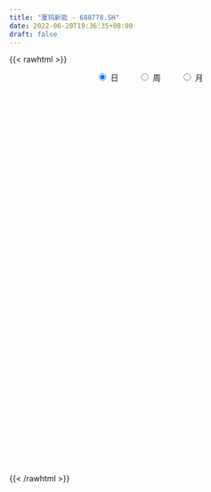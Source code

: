 ```yaml
---
title: "厦钨新能 - 688778.SH"
date: 2022-06-20T19:36:35+08:00
draft: false
---
```

{{< rawhtml >}}
    <div style="text-align: center">
        <label style="padding: 1rem;"><input style="margin-right: .5rem" type="radio" name="period" value="D" checked onclick="period_change(this)">日</label>
        <label style="padding: 1rem;"><input style="margin-right: .5rem" type="radio" name="period" value="W" onclick="period_change(this)">周</label>
        <label style="padding: 1rem;"><input style="margin-right: .5rem" type="radio" name="period" value="M" onclick="period_change(this)">月</label>
    </div>
    <div id="chart" style="height: 700px;"></div> 
    <script type="text/javascript">
        const D_v = [388889.6,221675.84,195520.18,132902.01,144256.15,180276.35,130505.63,102903.83,59600.91,66551.29,75956.04,65123.64,99806.88,132871.92,109425.01,73183.62,64846.3,57356.69,49805.22,75034.56,63561.14,55824.26,35665.9,38908.42,31554.94,29124.74,72157.42,29994.8,36265.39,29512.36,45633.69,109469.63,40196.3,42768.96,36920.75,44192.89,59060.36,40525.95,38647.71,26674.03,19561.58,42405.18,25708.38,23807.65,26135.37,32169.66,24725.75,29901.64,36583.01,26986.97,25895.38,30243.73,28706.7,53245.68,32962.57,31217.18,23940.56,24959.75,28520.09,42720.81,48224.55,34289.26,26403.72,25767.95,31209.09,32886.97,26232.82,27273.96,31237.97,43190.56,47487.03,39516.02,41354.55,41325.08,29940.97,31037.21,32815.06,22411.3,19049.78,17863.99,20735.38,33655.2,16698.32,9313.6,15159.59,11874.55,13598.91,17837.46,11423.76,14581.66,12834.13,7587.72,8191.32,14164.42,33785.22,11859.25,12297.11,9049.57,9214.75,10220.86,18757.27,14253.14,14522.54,11452.83,8531.54,6454.34,11301.73,7984.16,9042.23,9383.17,8820.84,10481.51,7024.57,6671.38,9356.0,13736.64,8691.49,7414.28,12596.14,19665.42,24224.42,12428.77,17524.4,10671.36,11509.0,15386.2,18817.16,9999.27,6889.14,6704.48,12530.2,28823.18,22894.16,23495.7,15640.4,10599.25,13425.85,11827.45,9205.68,15815.1,20432.86,16104.58,20275.64,16679.17,11696.3,11804.23,23900.9,26845.9,10588.92,15202.21,10279.19,12210.72,8384.55,10454.8,11450.2,12284.21,12034.57,9935.38,5085.66,6911.01,5579.75,7144.18,33707.64,18668.27,7720.62,6960.99,13327.47,25168.83,14061.01,8966.85,18657.3,9797.38,11777.87,9691.95,19732.24,21753.44,19129.38,12783.83,13389.94,8617.5,12202.61,18002.41,8938.59,8073.26,8163.82,14266.81,11441.68,27883.57,16983.73,25665.62,14552.38,16549.87,11263.89,24937.98,18738.59,14025.27,20126.23,14916.17,23449.71,22113.86,31795.75,14839.99,20279.62,16385.96,18276.54,17042.29,23612.92,51966.38,46840.82]
const D_histogram = [0.0,-0.425025641,-0.9649263496,-1.7262925874,-1.7919216274,-0.8983048123,-0.3544595568,-0.7021041251,-1.1611145564,-1.1526771422,-0.8043952287,-0.6615807829,0.0535716571,1.1306861952,2.3845648506,3.08648079,3.6500484801,3.312378851,3.0517776202,2.6732410281,3.2556181141,2.5803335941,1.9491157834,2.0289344147,1.9412550599,1.5700735375,2.3498071271,2.7555190097,2.6758910366,2.4847806521,1.2964123647,-0.852707752,-2.4708746667,-3.4800823921,-4.3811747053,-5.0073085313,-5.680435017,-5.8740187957,-5.2814585512,-4.8348534536,-4.3185383371,-4.1439815206,-3.5406938955,-2.8913525933,-2.1065782111,-1.4187591236,-0.8372962434,-0.1762078521,-0.0444683145,-0.0496552177,0.1437087232,0.3374610464,0.2071861119,-0.2251249674,-0.1726307134,0.0499073686,0.1170808225,0.0677703039,0.3550370597,0.6465809164,1.32035637,1.6535654358,1.6812403007,1.5676509664,1.7418730258,1.4566971428,1.1051689272,1.1427759562,1.1606096624,1.3379682719,1.819308949,2.1465411908,2.5810493245,2.6029446579,2.5729310285,2.3120853027,1.6909627447,1.2122418442,0.6638657749,0.4321930957,-0.0556853709,-0.6305831,-0.7766194418,-0.8856590045,-0.8252907423,-0.7206513175,-0.7101691252,-0.5393773266,-0.4794087584,-0.6224174132,-0.8473568257,-0.9612306997,-1.0330684419,-1.218580776,-1.7149196589,-1.9524017601,-1.8167326246,-1.7322248963,-1.5309327574,-1.244998051,-1.1479061802,-1.1710125696,-0.9745681032,-0.9032225981,-0.7390222518,-0.613528468,-0.2966663271,-0.1182996043,-0.0249707732,0.1806155791,0.3209294907,0.2699315605,0.1687279648,0.1194728517,0.106364126,-0.1191311681,-0.2678191309,-0.4831289549,-0.3359675697,-0.3406219377,-0.5434339347,-0.5318305201,-0.6985765295,-0.7574532668,-0.678812812,-0.3206343282,0.1557788841,0.5341892875,0.7158853866,0.7861026723,0.9149916984,1.4904568825,1.5585768525,1.7968044691,1.8934105773,1.8382645125,1.6733024875,1.3352155279,0.9894509104,0.4498897786,-0.2464212681,-0.6063326597,-0.5130606897,-0.3711203897,-0.4898973906,-0.6026470167,-0.2410184857,0.1934021947,0.4281482613,0.6954918741,0.8502427354,0.9550049489,0.91610582,0.7743501781,0.3593648805,0.3154499912,0.5248432608,0.4411285082,0.3755553047,0.1841736783,-0.0611332191,-0.3412805898,-1.0809070716,-1.5458997971,-1.832556305,-1.8956957398,-1.9917124444,-2.0240964484,-1.9215792074,-1.8593092028,-1.9521181518,-1.9113658205,-2.0450558499,-2.1213367,-1.5044134009,-0.9841594611,-0.2853203474,0.1627220564,0.5605381524,0.749026515,1.0493567339,1.4629167163,1.6154701771,1.6399757902,1.592602741,1.7109056925,1.6517249439,1.8252539726,1.9182331827,2.2054734638,2.0225822226,1.985873882,1.8422680273,1.9055769309,2.0532616222,1.975928267,2.0353533758,1.9493800726,2.1214203138,2.2613588544,2.0240713825,1.4101147073,1.2476380502,1.1032271025,0.6835484506,0.2240987261,0.1474779474,0.7375985022,1.3792369954]
const D_fast = [0.0,-0.5312820513,-1.3124143473,-2.5053537319,-3.0189631788,-2.3499225668,-1.8946922004,-2.4178628,-3.1671518704,-3.4468837418,-3.2997006354,-3.3222813853,-2.5937360311,-1.2339499442,0.6160699239,2.0896060607,3.565685871,4.0561109545,4.5584541287,4.8482277937,6.2445094082,6.2143082867,6.0703694218,6.6574216568,7.0550560671,7.076392929,8.4435783003,9.5381699354,10.1275147214,10.5575995,9.6933343037,7.331037249,5.0951516677,3.2159233443,1.2195373548,-0.658423604,-2.7516588441,-4.4137473217,-5.141551715,-5.9036599808,-6.4669794485,-7.3284180121,-7.610303861,-7.6838007071,-7.4256708777,-7.0925415711,-6.7204027517,-6.1033663234,-5.9827438645,-6.000344572,-5.7710534503,-5.4929358655,-5.5714142721,-6.0600065933,-6.0506700176,-5.8156550935,-5.7192114339,-5.7515793765,-5.3755533558,-4.92236427,-3.9184997239,-3.1718992992,-2.7239143591,-2.4455909517,-1.835900636,-1.7569022332,-1.832138217,-1.508837199,-1.2008510772,-0.6890003996,0.2471675146,1.1110350542,2.190805519,2.8634370168,3.4766561446,3.7938317445,3.5954498726,3.4197894332,3.0373798076,2.9137554023,2.411955593,1.6794120889,1.3392208867,1.0087665728,0.8628121495,0.7872887449,0.6202286558,0.6561761228,0.5962925014,0.2976794933,-0.1390991256,-0.4932806746,-0.8233855272,-1.3135430553,-2.238611853,-2.9641943942,-3.2827084149,-3.6312569107,-3.8126979611,-3.8380127674,-4.0278974417,-4.3437569735,-4.3909545329,-4.5454146774,-4.5659698939,-4.5938582272,-4.3511626681,-4.2023708463,-4.1152847085,-3.8645444614,-3.6439981771,-3.6275132173,-3.6865348218,-3.705921722,-3.6924394161,-3.9477175022,-4.1633602478,-4.4994523105,-4.4362828177,-4.5260926701,-4.8647631508,-4.9861173662,-5.327507508,-5.575747562,-5.6668103101,-5.3887904084,-4.8734324751,-4.3614747498,-4.0008073041,-3.7340643503,-3.3764273996,-2.4283479949,-1.9705838118,-1.2831550779,-0.7131963254,-0.308776262,-0.0554126652,-0.0596957428,-0.1580976327,-0.5851863198,-1.3431026836,-1.85459724,-1.8895904425,-1.8404302399,-2.0816815885,-2.3450929688,-2.0437190591,-1.5609478301,-1.2191646982,-0.7779481168,-0.4106365716,-0.0671231209,0.1230042051,0.1748361078,-0.1503079697,-0.1153603612,0.2252437236,0.251811098,0.2801267208,0.1347885138,-0.1258016883,-0.4912692064,-1.5011224561,-2.3525901308,-3.097385715,-3.6344490847,-4.2283939005,-4.7668020166,-5.1446795774,-5.5472368735,-6.1280753605,-6.5651644843,-7.2101184761,-7.8167335013,-7.5759135524,-7.3016994778,-6.674190451,-6.1854675331,-5.6475168991,-5.2717719077,-4.7091025053,-3.9298133438,-3.3733923387,-2.9388927781,-2.5881151421,-2.0420857674,-1.68833528,-1.0584927582,-0.4859552524,0.3526533947,0.6754077091,1.135167839,1.4521289911,1.9918321275,2.6528322244,3.0694809358,3.6377443886,4.0391161036,4.7415114232,5.4467896774,5.7155200511,5.4540920528,5.6035249082,5.7349207361,5.4861291969,5.0827041539,5.0429528621,5.8174730425,6.8039207844]
const D_slow = [0.0,-0.1062564103,-0.3474879977,-0.7790611445,-1.2270415514,-1.4516177545,-1.5402326437,-1.7157586749,-2.006037314,-2.2942065996,-2.4953054067,-2.6607006025,-2.6473076882,-2.3646361394,-1.7684949267,-0.9968747292,-0.0843626092,0.7437321035,1.5066765086,2.1749867656,2.9888912941,3.6339746926,4.1212536385,4.6284872422,5.1138010071,5.5063193915,6.0937711733,6.7826509257,7.4516236848,8.0728188479,8.396921939,8.183745001,7.5660263344,6.6960057363,5.60071206,4.3488849272,2.928776173,1.460271474,0.1399068362,-1.0688065272,-2.1484411114,-3.1844364916,-4.0696099655,-4.7924481138,-5.3190926666,-5.6737824475,-5.8831065083,-5.9271584713,-5.93827555,-5.9506893544,-5.9147621736,-5.830396912,-5.778600384,-5.8348816258,-5.8780393042,-5.8655624621,-5.8362922564,-5.8193496804,-5.7305904155,-5.5689451864,-5.2388560939,-4.825464735,-4.4051546598,-4.0132419182,-3.5777736618,-3.213599376,-2.9373071442,-2.6516131552,-2.3614607396,-2.0269686716,-1.5721414343,-1.0355061366,-0.3902438055,0.2604923589,0.9037251161,1.4817464418,1.9044871279,2.207547589,2.3735140327,2.4815623066,2.4676409639,2.3099951889,2.1158403284,1.8944255773,1.6881028918,1.5079400624,1.3303977811,1.1955534494,1.0757012598,0.9200969065,0.7082577001,0.4679500252,0.2096829147,-0.0949622793,-0.523692194,-1.0117926341,-1.4659757902,-1.8990320143,-2.2817652037,-2.5930147164,-2.8799912615,-3.1727444039,-3.4163864297,-3.6421920792,-3.8269476422,-3.9803297592,-4.054496341,-4.084071242,-4.0903139353,-4.0451600405,-3.9649276679,-3.8974447777,-3.8552627866,-3.8253945736,-3.7988035421,-3.8285863342,-3.8955411169,-4.0163233556,-4.100315248,-4.1854707324,-4.3213292161,-4.4542868461,-4.6289309785,-4.8182942952,-4.9879974982,-5.0681560802,-5.0292113592,-4.8956640373,-4.7166926907,-4.5201670226,-4.291419098,-3.9188048774,-3.5291606643,-3.079959547,-2.6066069027,-2.1470407745,-1.7287151527,-1.3949112707,-1.1475485431,-1.0350760984,-1.0966814155,-1.2482645804,-1.3765297528,-1.4693098502,-1.5917841979,-1.7424459521,-1.8027005735,-1.7543500248,-1.6473129595,-1.4734399909,-1.2608793071,-1.0221280698,-0.7931016148,-0.5995140703,-0.5096728502,-0.4308103524,-0.2995995372,-0.1893174102,-0.095428584,-0.0493851644,-0.0646684692,-0.1499886166,-0.4202153845,-0.8066903338,-1.26482941,-1.738753345,-2.2366814561,-2.7427055682,-3.22310037,-3.6879276707,-4.1759572087,-4.6537986638,-5.1650626263,-5.6953968013,-6.0715001515,-6.3175400168,-6.3888701036,-6.3481895895,-6.2080550514,-6.0207984227,-5.7584592392,-5.3927300601,-4.9888625158,-4.5788685683,-4.180717883,-3.7529914599,-3.3400602239,-2.8837467308,-2.4041884351,-1.8528200691,-1.3471745135,-0.850706043,-0.3901390362,0.0862551966,0.5995706021,1.0935526689,1.6023910128,2.089736031,2.6200911094,3.185430823,3.6914486686,4.0439773455,4.355886858,4.6316936336,4.8025807463,4.8586054278,4.8954749147,5.0798745402,5.4246837891]
const D_data = [['2021-08-05', 125.12, 121.66, 106.9, 131.9],['2021-08-06', 122.0, 115.0, 114.95, 126.18],['2021-08-09', 110.01, 110.35, 101.19, 114.5],['2021-08-10', 107.51, 102.88, 101.28, 110.88],['2021-08-11', 104.5, 107.8, 104.5, 112.27],['2021-08-12', 107.97, 120.8, 107.6, 125.66],['2021-08-13', 121.0, 119.6, 115.59, 127.0],['2021-08-16', 117.69, 108.3, 106.01, 117.69],['2021-08-17', 106.0, 103.7, 103.2, 109.58],['2021-08-18', 105.7, 107.1, 104.15, 109.4],['2021-08-19', 108.71, 111.2, 106.55, 114.88],['2021-08-20', 110.2, 109.0, 107.07, 113.89],['2021-08-23', 108.52, 117.88, 106.7, 124.01],['2021-08-24', 119.0, 127.4, 119.0, 133.33],['2021-08-25', 127.0, 137.06, 124.2, 143.8],['2021-08-26', 138.98, 137.45, 133.88, 143.39],['2021-08-27', 136.0, 141.78, 131.11, 145.49],['2021-08-30', 140.0, 133.94, 132.88, 144.0],['2021-08-31', 136.0, 136.0, 130.01, 139.22],['2021-09-01', 135.3, 135.35, 134.0, 148.61],['2021-09-02', 134.65, 150.7, 134.0, 151.65],['2021-09-03', 147.99, 137.5, 135.98, 152.0],['2021-09-06', 139.1, 136.88, 126.5, 143.5],['2021-09-07', 137.0, 146.52, 137.0, 148.0],['2021-09-08', 148.0, 146.69, 145.08, 150.89],['2021-09-09', 146.0, 144.06, 141.0, 151.9],['2021-09-10', 143.49, 162.0, 138.08, 165.5],['2021-09-13', 160.6, 163.5, 159.2, 165.18],['2021-09-14', 160.0, 161.5, 155.0, 164.94],['2021-09-15', 160.96, 162.55, 155.05, 164.87],['2021-09-16', 163.45, 149.0, 145.88, 163.93],['2021-09-17', 148.0, 129.26, 128.0, 148.0],['2021-09-22', 125.21, 125.48, 122.81, 128.8],['2021-09-23', 126.51, 124.61, 120.8, 128.45],['2021-09-24', 123.98, 118.5, 117.11, 125.0],['2021-09-27', 118.99, 114.74, 109.8, 119.38],['2021-09-28', 113.5, 106.85, 106.03, 114.74],['2021-09-29', 105.41, 106.18, 103.03, 109.88],['2021-09-30', 108.88, 112.75, 107.35, 115.34],['2021-10-08', 116.08, 109.61, 108.0, 116.6],['2021-10-11', 108.0, 109.19, 105.89, 110.5],['2021-10-12', 108.37, 103.0, 100.31, 109.15],['2021-10-13', 102.95, 106.88, 102.11, 107.2],['2021-10-14', 105.63, 107.64, 105.2, 111.22],['2021-10-15', 108.3, 110.5, 107.0, 113.0],['2021-10-18', 110.5, 111.08, 106.8, 112.68],['2021-10-19', 111.6, 111.46, 110.05, 114.88],['2021-10-20', 111.5, 114.58, 109.3, 116.47],['2021-10-21', 113.5, 109.16, 107.8, 114.58],['2021-10-22', 108.4, 106.9, 106.55, 110.44],['2021-10-25', 105.88, 109.09, 105.4, 110.1],['2021-10-26', 109.41, 109.5, 109.15, 113.86],['2021-10-27', 109.0, 105.0, 104.01, 110.77],['2021-10-28', 105.91, 98.85, 95.82, 107.88],['2021-10-29', 100.0, 102.9, 99.99, 104.35],['2021-11-01', 101.81, 104.89, 100.43, 106.66],['2021-11-02', 105.0, 102.96, 100.72, 105.62],['2021-11-03', 102.02, 100.79, 99.67, 103.74],['2021-11-04', 100.79, 105.0, 100.54, 105.6],['2021-11-05', 104.7, 106.22, 103.61, 111.0],['2021-11-08', 106.6, 113.65, 106.6, 114.19],['2021-11-09', 115.38, 112.59, 111.41, 115.99],['2021-11-10', 110.02, 110.42, 108.0, 111.59],['2021-11-11', 111.1, 109.12, 107.6, 111.98],['2021-11-12', 108.96, 113.68, 108.05, 114.57],['2021-11-15', 113.68, 108.42, 108.05, 114.97],['2021-11-16', 108.31, 106.45, 105.0, 109.5],['2021-11-17', 106.75, 110.98, 106.75, 111.58],['2021-11-18', 110.2, 111.45, 107.84, 114.86],['2021-11-19', 115.0, 114.67, 113.5, 119.0],['2021-11-22', 115.0, 121.28, 115.0, 122.88],['2021-11-23', 120.78, 122.95, 119.67, 125.88],['2021-11-24', 122.99, 128.16, 120.5, 128.98],['2021-11-25', 126.81, 126.3, 125.5, 135.6],['2021-11-26', 126.0, 127.79, 125.09, 131.84],['2021-11-29', 124.93, 126.24, 123.0, 128.49],['2021-11-30', 127.22, 121.18, 119.6, 127.98],['2021-12-01', 121.18, 121.44, 118.48, 124.92],['2021-12-02', 120.58, 118.86, 117.73, 121.64],['2021-12-03', 119.5, 121.5, 118.04, 122.47],['2021-12-06', 121.41, 116.84, 116.6, 121.45],['2021-12-07', 117.73, 112.93, 109.52, 117.98],['2021-12-08', 113.27, 116.1, 113.0, 116.42],['2021-12-09', 116.01, 115.49, 114.1, 116.65],['2021-12-10', 114.45, 117.05, 113.69, 118.79],['2021-12-13', 117.95, 117.66, 116.09, 118.7],['2021-12-14', 116.2, 116.42, 114.13, 117.7],['2021-12-15', 118.0, 118.6, 117.0, 119.65],['2021-12-16', 118.67, 117.59, 116.7, 119.4],['2021-12-17', 116.2, 114.52, 114.5, 118.0],['2021-12-20', 115.5, 112.02, 110.73, 116.21],['2021-12-21', 113.1, 111.85, 110.88, 113.58],['2021-12-22', 113.0, 111.12, 111.1, 113.59],['2021-12-23', 111.12, 108.1, 107.43, 112.2],['2021-12-24', 108.1, 101.13, 100.69, 108.71],['2021-12-27', 101.13, 100.8, 99.82, 102.88],['2021-12-28', 101.03, 103.51, 100.22, 103.9],['2021-12-29', 103.13, 101.8, 101.7, 104.36],['2021-12-30', 102.37, 102.43, 101.5, 104.0],['2021-12-31', 103.5, 103.35, 101.7, 104.2],['2022-01-04', 104.7, 100.67, 97.88, 105.3],['2022-01-05', 100.19, 98.0, 97.76, 100.6],['2022-01-06', 97.81, 99.89, 96.0, 100.98],['2022-01-07', 100.17, 97.79, 97.37, 100.17],['2022-01-10', 97.69, 98.4, 96.11, 99.29],['2022-01-11', 98.41, 97.6, 96.91, 99.1],['2022-01-12', 97.89, 100.26, 97.89, 100.83],['2022-01-13', 100.19, 99.12, 98.52, 100.63],['2022-01-14', 98.95, 98.15, 97.6, 100.43],['2022-01-17', 98.0, 99.85, 97.0, 100.33],['2022-01-18', 99.3, 99.6, 98.71, 100.42],['2022-01-19', 99.0, 97.12, 96.38, 99.39],['2022-01-20', 96.99, 95.7, 95.7, 97.87],['2022-01-21', 95.7, 95.51, 94.18, 96.6],['2022-01-24', 95.29, 95.34, 92.8, 95.92],['2022-01-25', 94.0, 91.48, 91.01, 95.2],['2022-01-26', 92.01, 90.72, 89.62, 92.79],['2022-01-27', 90.6, 88.03, 88.0, 91.55],['2022-01-28', 88.99, 91.48, 88.33, 93.71],['2022-02-07', 91.51, 89.1, 88.78, 94.58],['2022-02-08', 89.18, 85.09, 81.15, 89.29],['2022-02-09', 85.22, 86.2, 83.51, 86.85],['2022-02-10', 86.21, 82.4, 81.98, 86.5],['2022-02-11', 82.1, 81.88, 81.05, 83.22],['2022-02-14', 81.1, 82.38, 80.09, 83.55],['2022-02-15', 82.97, 85.95, 82.97, 86.85],['2022-02-16', 86.54, 88.91, 85.51, 90.5],['2022-02-17', 88.19, 89.57, 88.19, 90.79],['2022-02-18', 88.0, 88.44, 87.77, 88.99],['2022-02-21', 87.6, 87.67, 87.25, 89.02],['2022-02-22', 87.2, 89.0, 86.14, 90.49],['2022-02-23', 89.06, 96.89, 89.0, 96.99],['2022-02-24', 96.7, 92.97, 90.7, 97.79],['2022-02-25', 93.63, 96.81, 93.63, 99.65],['2022-02-28', 96.91, 97.02, 94.81, 97.79],['2022-03-01', 97.71, 96.39, 94.89, 98.09],['2022-03-02', 94.6, 95.55, 92.92, 96.97],['2022-03-03', 96.0, 93.0, 93.0, 96.5],['2022-03-04', 91.23, 91.8, 90.9, 94.5],['2022-03-07', 93.84, 87.39, 85.99, 93.84],['2022-03-08', 86.76, 82.0, 81.68, 89.0],['2022-03-09', 82.8, 82.84, 80.31, 83.64],['2022-03-10', 84.69, 87.16, 84.69, 89.0],['2022-03-11', 86.5, 87.85, 86.23, 90.43],['2022-03-14', 86.7, 84.08, 83.0, 87.28],['2022-03-15', 83.45, 82.85, 82.08, 86.38],['2022-03-16', 84.52, 88.88, 81.18, 89.25],['2022-03-17', 90.0, 91.68, 88.9, 93.6],['2022-03-18', 91.0, 91.0, 89.59, 91.43],['2022-03-21', 91.4, 93.0, 89.5, 93.3],['2022-03-22', 93.01, 93.16, 91.59, 93.45],['2022-03-23', 93.58, 93.8, 92.9, 96.94],['2022-03-24', 92.5, 92.8, 91.01, 93.88],['2022-03-25', 94.4, 91.6, 91.55, 95.81],['2022-03-28', 90.8, 87.04, 86.79, 91.0],['2022-03-29', 88.43, 90.65, 87.0, 90.96],['2022-03-30', 91.52, 94.56, 90.4, 95.2],['2022-03-31', 94.58, 91.58, 91.47, 94.62],['2022-04-01', 90.5, 91.71, 90.2, 92.65],['2022-04-06', 91.68, 89.65, 88.9, 91.68],['2022-04-07', 88.85, 87.83, 87.83, 90.18],['2022-04-08', 88.2, 85.79, 85.2, 88.35],['2022-04-11', 85.6, 76.65, 75.61, 85.6],['2022-04-12', 76.61, 75.68, 72.8, 76.98],['2022-04-13', 74.67, 74.37, 74.22, 76.29],['2022-04-14', 74.96, 74.51, 73.31, 75.8],['2022-04-15', 74.01, 71.82, 70.0, 74.01],['2022-04-18', 71.0, 70.3, 69.53, 71.72],['2022-04-19', 70.11, 70.17, 69.71, 72.32],['2022-04-20', 70.18, 68.1, 68.1, 70.3],['2022-04-21', 68.25, 63.98, 63.3, 68.5],['2022-04-22', 63.16, 63.33, 63.07, 64.75],['2022-04-25', 62.3, 58.6, 58.5, 62.4],['2022-04-26', 59.16, 56.3, 56.23, 59.98],['2022-04-27', 56.3, 64.16, 56.23, 64.47],['2022-04-28', 63.83, 64.15, 62.52, 66.8],['2022-04-29', 64.15, 68.28, 63.4, 69.08],['2022-05-05', 67.4, 67.29, 66.66, 68.67],['2022-05-06', 65.8, 68.35, 64.6, 68.5],['2022-05-09', 67.61, 66.97, 66.51, 68.57],['2022-05-10', 65.9, 69.58, 65.53, 70.55],['2022-05-11', 68.81, 73.15, 68.58, 74.56],['2022-05-12', 72.89, 71.91, 71.51, 73.19],['2022-05-13', 71.96, 71.41, 70.39, 72.87],['2022-05-16', 71.96, 71.12, 71.03, 74.28],['2022-05-17', 71.0, 74.15, 70.51, 74.27],['2022-05-18', 73.9, 72.93, 72.8, 74.8],['2022-05-19', 72.01, 77.11, 71.82, 78.29],['2022-05-20', 77.81, 77.95, 76.5, 78.85],['2022-05-23', 79.06, 82.77, 77.9, 83.26],['2022-05-24', 82.3, 78.63, 78.61, 82.74],['2022-05-25', 77.9, 81.32, 76.72, 81.99],['2022-05-26', 80.04, 80.94, 79.32, 82.78],['2022-05-27', 80.98, 84.8, 80.98, 86.82],['2022-05-30', 86.0, 88.07, 85.02, 89.76],['2022-05-31', 87.99, 87.18, 86.3, 88.82],['2022-06-01', 86.06, 90.65, 85.42, 90.8],['2022-06-02', 89.66, 90.62, 89.58, 91.89],['2022-06-06', 90.69, 96.06, 90.6, 98.05],['2022-06-07', 95.02, 98.68, 94.3, 98.68],['2022-06-08', 99.21, 95.9, 92.0, 99.21],['2022-06-09', 93.98, 90.8, 90.77, 94.78],['2022-06-10', 89.17, 96.02, 89.17, 97.18],['2022-06-13', 94.01, 97.0, 94.01, 98.8],['2022-06-14', 95.98, 93.41, 91.15, 96.05],['2022-06-15', 94.67, 91.58, 89.33, 94.88],['2022-06-16', 92.31, 95.77, 90.88, 99.0],['2022-06-17', 96.0, 106.59, 96.0, 108.88],['2022-06-20', 110.0, 112.18, 107.22, 114.44]]
const W_v = [610565.4399999999,783460.3199999999,370135.71,480133.73,301581.87,207411.42,250875.87,119886.01,182426.91,26674.03,137618.16,150367.03,171054.06,151358.39,165894.57,160822.28,199623.65,123177.34,95562.09,69316.34,76562.81,52641.54,58985.78,43314.0,42381.47,51794.55,84514.37,62600.77,94447.72,60698.63,89307.35,84836.25,56531.47,50790.02,19634.94,80384.99,76651.37,82084.88,26173.77,55834.37,78739.61,92969.74,67806.26,112478.93,127284.09,46840.82]
const W_histogram = [0.0,0.2935612536,-0.2149655279,1.5693324699,2.3285333232,4.2367897487,3.1026384132,1.5166596315,0.04689351,-1.1065279759,-1.7414993264,-2.3008020099,-2.8036405404,-2.771193444,-2.1344193785,-1.5602811368,-0.2778346328,0.1432701894,0.1195256816,-0.0595395505,-1.0194940345,-1.4200550076,-1.9422657292,-2.1311216212,-2.2877327603,-2.4994160454,-3.0842884097,-2.8340853188,-1.9516197449,-1.5685568048,-1.4473687711,-1.040267473,-0.6356662652,-0.2836637729,-0.3672556744,-1.2323828212,-2.1894800768,-2.2913501256,-2.1580478824,-1.6885986839,-0.8071342608,0.3079885995,1.4446732964,2.5051895232,3.7865983039,4.8128423028]
const W_fast = [0.0,0.366951567,-0.1953165965,1.9813145188,3.3226487029,6.2901025656,5.9316108333,4.7247969596,3.2667542156,1.8367007357,0.7663545536,-0.3681486324,-1.571897298,-2.2322485626,-2.1290793418,-1.9450113842,-0.7320235385,-0.2751011689,-0.2689642563,-0.462914376,-1.6777423686,-2.4333170937,-3.4410942476,-4.1627305448,-4.8912748741,-5.7278121705,-7.0837566372,-7.542074876,-7.1475142383,-7.1565904995,-7.3972446585,-7.2502102286,-7.0045255872,-6.7234390381,-6.8988448582,-8.0720677102,-9.5765349851,-10.2512425653,-10.6574522927,-10.6101527652,-9.9304719073,-8.7383518972,-7.2404988761,-5.5536852685,-3.3256269119,-1.0961723372]
const W_slow = [0.0,0.0733903134,0.0196489314,0.4119820489,0.9941153797,2.0533128169,2.8289724202,3.208137328,3.2198607056,2.9432287116,2.50785388,1.9326533775,1.2317432424,0.5389448814,0.0053400368,-0.3847302474,-0.4541889056,-0.4183713583,-0.3884899379,-0.4033748255,-0.6582483341,-1.013262086,-1.4988285183,-2.0316089236,-2.6035421137,-3.2283961251,-3.9994682275,-4.7079895572,-5.1958944934,-5.5880336946,-5.9498758874,-6.2099427557,-6.368859322,-6.4397752652,-6.5315891838,-6.8396848891,-7.3870549083,-7.9598924397,-8.4994044103,-8.9215540813,-9.1233376465,-9.0463404966,-8.6851721725,-8.0588747917,-7.1122252157,-5.90901464]
const W_data = [['2021-08-06', 125.12, 115.0, 106.9, 131.9],['2021-08-13', 110.01, 119.6, 101.19, 127.0],['2021-08-20', 117.69, 109.0, 103.2, 117.69],['2021-08-27', 108.52, 141.78, 106.7, 145.49],['2021-09-03', 140.0, 137.5, 130.01, 152.0],['2021-09-10', 139.1, 162.0, 126.5, 165.5],['2021-09-17', 160.6, 129.26, 128.0, 165.18],['2021-09-24', 125.21, 118.5, 117.11, 128.8],['2021-09-30', 118.99, 112.75, 103.03, 119.38],['2021-10-08', 116.08, 109.61, 108.0, 116.6],['2021-10-15', 108.0, 110.5, 100.31, 113.0],['2021-10-22', 110.5, 106.9, 106.55, 116.47],['2021-10-29', 105.88, 102.9, 95.82, 113.86],['2021-11-05', 101.81, 106.22, 99.67, 111.0],['2021-11-12', 106.6, 113.68, 106.6, 115.99],['2021-11-19', 113.68, 114.67, 105.0, 119.0],['2021-11-26', 115.0, 127.79, 115.0, 135.6],['2021-12-03', 124.93, 121.5, 117.73, 128.49],['2021-12-10', 121.41, 117.05, 109.52, 121.45],['2021-12-17', 117.95, 114.52, 114.13, 119.65],['2021-12-24', 115.5, 101.13, 100.69, 116.21],['2021-12-31', 101.13, 103.35, 99.82, 104.36],['2022-01-07', 104.7, 97.79, 96.0, 105.3],['2022-01-14', 97.69, 98.15, 96.11, 100.83],['2022-01-21', 98.0, 95.51, 94.18, 100.42],['2022-01-28', 95.29, 91.48, 88.0, 95.92],['2022-02-11', 91.51, 81.88, 81.05, 94.58],['2022-02-18', 81.1, 88.44, 80.09, 90.79],['2022-02-25', 87.6, 96.81, 86.14, 99.65],['2022-03-04', 96.91, 91.8, 90.9, 98.09],['2022-03-11', 93.84, 87.85, 80.31, 93.84],['2022-03-18', 86.7, 91.0, 81.18, 93.6],['2022-03-25', 91.4, 91.6, 89.5, 96.94],['2022-04-01', 90.8, 91.71, 86.79, 95.2],['2022-04-08', 91.68, 85.79, 85.2, 91.68],['2022-04-15', 85.6, 71.82, 70.0, 85.6],['2022-04-22', 71.0, 63.33, 63.07, 72.32],['2022-04-29', 62.3, 68.28, 56.23, 69.08],['2022-05-06', 67.4, 68.35, 64.6, 68.67],['2022-05-13', 67.61, 71.41, 65.53, 74.56],['2022-05-20', 71.96, 77.95, 70.51, 78.85],['2022-05-27', 79.06, 84.8, 76.72, 86.82],['2022-06-02', 86.0, 90.62, 85.02, 91.89],['2022-06-10', 90.69, 96.02, 89.17, 99.21],['2022-06-17', 94.01, 106.59, 89.33, 108.88],['2022-06-24', 110.0, 112.18, 107.22, 114.44]]
const M_v = [2351457.1099999994,955020.1699999999,485713.28,741551.1599999999,353407.85,196475.8,257203.26,321437.66,263841.84,286481.35,321646.24]
const M_histogram = [0.0,-1.4837606838,-2.9611941462,-2.5552722817,-3.2888107379,-4.3102384089,-4.3376751038,-4.4314907444,-5.6916766634,-4.9107819527,-2.491032822]
const M_fast = [0.0,-1.8547008547,-4.0724328536,-4.3053290596,-5.8610702003,-7.9600574736,-9.0719129443,-10.2736012711,-12.9567063559,-13.4035071334,-11.6065162082]
const M_slow = [0.0,-0.3709401709,-1.1112387075,-1.7500567779,-2.5722594624,-3.6498190646,-4.7342378406,-5.8421105267,-7.2650296925,-8.4927251807,-9.1154833862]
const M_data = [['2021-08-31', 125.12, 136.0, 101.19, 145.49],['2021-09-30', 135.3, 112.75, 103.03, 165.5],['2021-10-29', 116.08, 102.9, 95.82, 116.6],['2021-11-30', 101.81, 121.18, 99.67, 135.6],['2021-12-31', 121.18, 103.35, 99.82, 124.92],['2022-01-28', 104.7, 91.48, 88.0, 105.3],['2022-02-28', 91.51, 97.02, 80.09, 99.65],['2022-03-31', 97.71, 91.58, 80.31, 98.09],['2022-04-29', 90.5, 68.28, 56.23, 92.65],['2022-05-31', 67.4, 87.18, 64.6, 89.76],['2022-06-30', 86.06, 112.18, 85.42, 114.44]]
        const D_a = [null,null,101.19,null,null,null,null,null,null,null,null,null,null,null,null,null,null,null,null,null,null,null,null,null,null,null,165.5,null,null,null,null,null,null,null,null,null,null,null,null,null,null,100.31,null,null,null,null,null,116.47,null,null,null,null,null,95.82,null,null,null,null,null,null,null,115.99,null,null,null,null,105.0,null,null,null,null,null,null,135.6,null,null,null,null,null,null,null,109.52,null,null,null,null,null,119.65,null,null,null,null,null,null,null,99.82,null,null,null,null,105.3,null,null,null,null,null,null,null,null,null,null,null,null,null,null,null,null,null,null,null,null,null,null,null,80.09,null,null,null,null,null,null,null,null,99.65,null,null,null,null,null,null,null,80.31,null,null,null,null,null,null,null,null,null,96.94,null,null,null,null,null,null,null,null,null,null,null,null,null,null,null,null,null,null,null,null,null,56.23,null,null,null,null,null,null,null,null,null,null,null,null,null,null,null,null,null,null,null,null,null,null,null,null,null,null,99.21,null,null,null,null,89.33,null,null,null]
const W_a = [null,null,null,null,null,null,null,null,null,null,null,null,null,null,null,null,null,null,null,null,null,null,null,null,null,null,null,80.09,null,null,null,null,96.94,null,null,null,null,56.23,null,null,null,null,null,null,null,null]
const M_a = [null,165.5,null,null,null,null,null,null,56.23,null,null]
        const D_b = [[{ coord: ['2021-08-09', 116.47] }, { coord: ['2022-01-04', 101.19] }],[{ coord: ['2022-02-14', 96.94] }, { coord: ['2022-06-08', 80.31] }]]
const W_b = []
const M_b = []
    </script>
{{< /rawhtml >}}